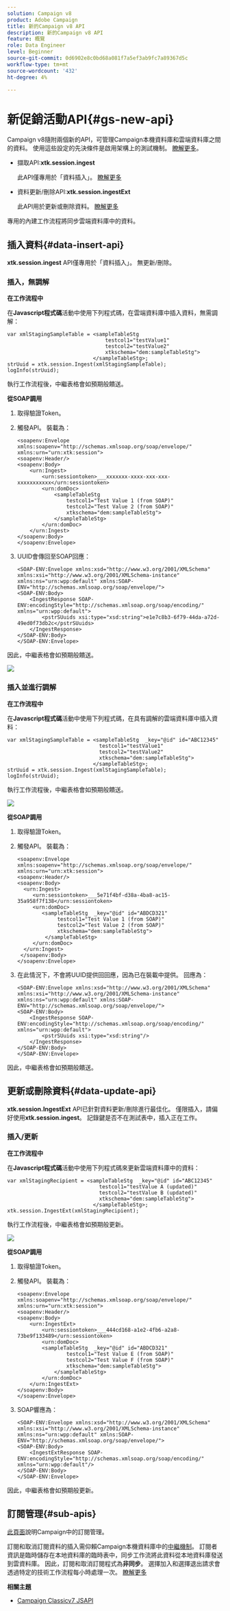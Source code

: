 ```yaml
---
solution: Campaign v8
product: Adobe Campaign
title: 新的Campaign v8 API
description: 新的Campaign v8 API
feature: 概覽
role: Data Engineer
level: Beginner
source-git-commit: 0d6902e8c0bd68a081f7a5ef3ab9fc7a89367d5c
workflow-type: tm+mt
source-wordcount: '432'
ht-degree: 4%

---
```


# 新促銷活動API{#gs-new-api}

Campaign v8隨附兩個新的API，可管理Campaign本機資料庫和雲端資料庫之間的資料。 使用這些設定的先決條件是啟用架構上的測試機制。 [瞭解更多](staging.md)。

* 擷取API:**xtk.session.ingest**

   此API僅專用於「資料插入」。 [瞭解更多](#data-insert-api)

* 資料更新/刪除API:**xtk.session.ingestExt**

   此API用於更新或刪除資料。 [瞭解更多](#data-update-api)

專用的內建工作流程將同步雲端資料庫中的資料。

## 插入資料{#data-insert-api}

**xtk.session.ingest** API僅專用於「資料插入」。 無更新/刪除。

### 插入，無調解

**在工作流程中**

在&#x200B;**Javascript程式碼**&#x200B;活動中使用下列程式碼，在雲端資料庫中插入資料，無需調解：

```
var xmlStagingSampleTable = <sampleTableStg
                                testcol1="testValue1"
                                testcol2="testValue2"
                                xtkschema="dem:sampleTableStg">
                            </sampleTableStg>;
strUuid = xtk.session.Ingest(xmlStagingSampleTable);
logInfo(strUuid);
```

執行工作流程後，中繼表格會如預期般饋送。

**從SOAP調用**

1. 取得驗證Token。
1. 觸發API。 裝載為：

   ```
   <soapenv:Envelope xmlns:soapenv="http://schemas.xmlsoap.org/soap/envelope/" xmlns:urn="urn:xtk:session">
   <soapenv:Header/>
   <soapenv:Body>
       <urn:Ingest>
           <urn:sessiontoken>___xxxxxxx-xxxx-xxx-xxx-xxxxxxxxxxx</urn:sessiontoken>
           <urn:domDoc>
               <sampleTableStg
                   testcol1="Test Value 1 (from SOAP)"
                   testcol2="Test Value 2 (from SOAP)"
                   xtkschema="dem:sampleTableStg">
               </sampleTableStg>
           </urn:domDoc>
       </urn:Ingest>
   </soapenv:Body>
   </soapenv:Envelope>
   ```

1. UUID會傳回至SOAP回應：

   ```
   <SOAP-ENV:Envelope xmlns:xsd="http://www.w3.org/2001/XMLSchema" xmlns:xsi="http://www.w3.org/2001/XMLSchema-instance" xmlns:ns="urn:wpp:default" xmlns:SOAP-ENV="http://schemas.xmlsoap.org/soap/envelope/">
   <SOAP-ENV:Body>
       <IngestResponse SOAP-ENV:encodingStyle="http://schemas.xmlsoap.org/soap/encoding/" xmlns="urn:wpp:default">
           <pstrSUuids xsi:type="xsd:string">e1e7c8b3-6f79-44da-a72d-49ed0f73db2c</pstrSUuids>
       </IngestResponse>
   </SOAP-ENV:Body>
   </SOAP-ENV:Envelope>
   ```

因此，中繼表格會如預期般饋送。

![](assets/no-reconciliation.png)

### 插入並進行調解

**在工作流程中**

在&#x200B;**Javascript程式碼**&#x200B;活動中使用下列程式碼，在具有調解的雲端資料庫中插入資料：

```
var xmlStagingSampleTable = <sampleTableStg  _key="@id" id="ABC12345"
                              testcol1="testValue1"
                              testcol2="testValue2"
                              xtkschema="dem:sampleTableStg">
                            </sampleTableStg>;         
strUuid = xtk.session.Ingest(xmlStagingSampleTable);
logInfo(strUuid);
```

執行工作流程後，中繼表格會如預期般饋送。

![](assets/with-reconciliation.png)


**從SOAP調用**

1. 取得驗證Token。
1. 觸發API。 裝載為：

   ```
   <soapenv:Envelope xmlns:soapenv="http://schemas.xmlsoap.org/soap/envelope/" xmlns:urn="urn:xtk:session">
   <soapenv:Header/>
   <soapenv:Body>
     <urn:Ingest>
        <urn:sessiontoken>___5e71f4bf-d38a-4ba8-ac15-35a958f7f138</urn:sessiontoken>
        <urn:domDoc>
           <sampleTableStg  _key="@id" id="ABDCD321"
                testcol1="Test Value 1 (from SOAP)"
                testcol2="Test Value 2 (from SOAP)"
                xtkschema="dem:sampleTableStg">
            </sampleTableStg>
        </urn:domDoc>
     </urn:Ingest>
    </soapenv:Body>
   </soapenv:Envelope>
   ```

1. 在此情況下，不會將UUID提供回回應，因為已在裝載中提供。 回應為：

   ```
   <SOAP-ENV:Envelope xmlns:xsd="http://www.w3.org/2001/XMLSchema" xmlns:xsi="http://www.w3.org/2001/XMLSchema-instance" xmlns:ns="urn:wpp:default" xmlns:SOAP-ENV="http://schemas.xmlsoap.org/soap/envelope/">
   <SOAP-ENV:Body>
       <IngestResponse SOAP-ENV:encodingStyle="http://schemas.xmlsoap.org/soap/encoding/" xmlns="urn:wpp:default">
           <pstrSUuids xsi:type="xsd:string"/>
       </IngestResponse>
   </SOAP-ENV:Body>
   </SOAP-ENV:Envelope>
   ```

因此，中繼表格會如預期般饋送。

## 更新或刪除資料{#data-update-api}

**xtk.session.IngestExt** API已針對資料更新/刪除進行最佳化。 僅限插入，請偏好使用&#x200B;**xtk.session.ingest**。 記錄鍵是否不在測試表中，插入正在工作。

### 插入/更新

**在工作流程中**

在&#x200B;**Javascript程式碼**&#x200B;活動中使用下列程式碼來更新雲端資料庫中的資料：

```
var xmlStagingRecipient = <sampleTableStg  _key="@id" id="ABC12345"
                              testcol1="testValue A (updated)"
                              testcol2="testValue B (updated)"
                              xtkschema="dem:sampleTableStg">
                            </sampleTableStg>;
xtk.session.IngestExt(xmlStagingRecipient);
```

執行工作流程後，中繼表格會如預期般更新。

![](assets/updated-data.png)

**從SOAP調用**


1. 取得驗證Token。
1. 觸發API。 裝載為：

   ```
   <soapenv:Envelope xmlns:soapenv="http://schemas.xmlsoap.org/soap/envelope/" xmlns:urn="urn:xtk:session">
   <soapenv:Header/>
   <soapenv:Body>
       <urn:IngestExt>
           <urn:sessiontoken>___444cd168-a1e2-4fb6-a2a8-73be9f133489</urn:sessiontoken>
           <urn:domDoc>
           <sampleTableStg  _key="@id" id="ABDCD321"
                   testcol1="Test Value E (from SOAP)"
                   testcol2="Test Value F (from SOAP)"
                   xtkschema="dem:sampleTableStg">
               </sampleTableStg>
           </urn:domDoc>
       </urn:IngestExt>
   </soapenv:Body>
   </soapenv:Envelope>
   ```

1. SOAP響應為：

   ```
   <SOAP-ENV:Envelope xmlns:xsd="http://www.w3.org/2001/XMLSchema" xmlns:xsi="http://www.w3.org/2001/XMLSchema-instance" xmlns:ns="urn:wpp:default" xmlns:SOAP-ENV="http://schemas.xmlsoap.org/soap/envelope/">
   <SOAP-ENV:Body>
       <IngestExtResponse SOAP-ENV:encodingStyle="http://schemas.xmlsoap.org/soap/encoding/" xmlns="urn:wpp:default"/>
   </SOAP-ENV:Body>
   </SOAP-ENV:Envelope>
   ```

因此，中繼表格會如預期般更新。

## 訂閱管理{#sub-apis}

[此頁面](../start/subscriptions.md)說明Campaign中的訂閱管理。

訂閱和取消訂閱資料的插入需仰賴Campaign本機資料庫中的[中繼機制](staging.md)。 訂閱者資訊是臨時儲存在本地資料庫的臨時表中，同步工作流將此資料從本地資料庫發送到雲資料庫。 因此，訂閱和取消訂閱程式為&#x200B;**非同步**。 選擇加入和選擇退出請求會透過特定的技術工作流程每小時處理一次。 [瞭解更多](../config/replication.md#tech-wf)


**相關主題**

* [Campaign Classicv7 JSAPI](https://docs.adobe.com/content/help/en/campaign-classic/technicalresources/api/p-1.html)
